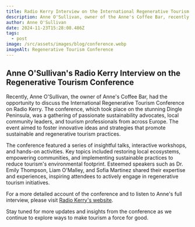 ```yaml
---
title: Radio Kerry Interview on the International Regenerative Tourism Conference
description: Anne O'Sullivan, owner of the Anne's Coffee Bar, recently shared insights on Radio Kerry about the International Regenerative Tourism Conference held on the Dingle Peninsula. The conference brought together sustainability advocates to discuss and implement regenerative tourism practices.
author: Anne O'Sullivan
date: 2024-11-23T15:28:08.486Z
tags:
  - post
image: /src/assets/images/blog/conference.webp
imageAlt: Regenerative Tourism Conference
---
```


## Anne O'Sullivan's Radio Kerry Interview on the Regenerative Tourism Conference

Recently, Anne O'Sullivan, the owner of Anne's Coffee Bar, had the opportunity to discuss the International Regenerative Tourism Conference on Radio Kerry. The conference, which took place on the stunning Dingle Peninsula, was a gathering of passionate sustainability advocates, local community leaders, and tourism professionals from across Europe. The event aimed to foster innovative ideas and strategies that promote sustainable and regenerative tourism practices.

The conference featured a series of insightful talks, interactive workshops, and hands-on activities. Key topics included restoring local ecosystems, empowering communities, and implementing sustainable practices to reduce tourism's environmental footprint. Esteemed speakers such as Dr. Emily Thompson, Liam O'Malley, and Sofia Martinez shared their expertise and experiences, inspiring attendees to actively engage in regenerative tourism initiatives.

For a more detailed account of the conference and to listen to Anne's full interview, please visit [Radio Kerry's website](https://www.radiokerry.ie/podcasts/in-business/regenerative-tourism-conference-410345).

Stay tuned for more updates and insights from the conference as we continue to explore ways to make tourism a force for good.
